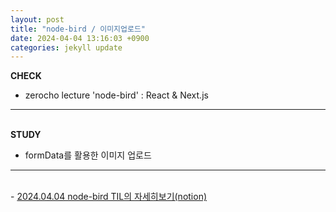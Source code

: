 ```yaml
---
layout: post
title: "node-bird / 이미지업로드"
date: 2024-04-04 13:16:03 +0900
categories: jekyll update
---
```


<b>CHECK</b>

- zerocho lecture 'node-bird' : React & Next.js
  <br>

---

<br>
<b> STUDY </b>

- formData를 활용한 이미지 업로드
  <br>

---

<br>
- <a href='https://www.notion.so/fun-blog/90e9908c24a74a59acf39a6a9534131f' target="_blank" rel="noreferrer noopener">2024.04.04 node-bird TIL의 자세히보기(notion)</a>
